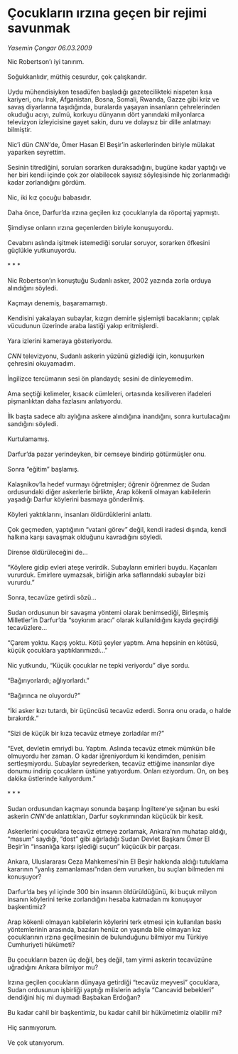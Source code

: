 # Çocukların ırzına geçen bir rejimi savunmak

*Yasemin Çongar 06.03.2009*

<div class="taraf_structure_2col_1zq">
<div class="margen_n">



 <p>Nic Robertson’ı iyi tanırım. <br/><br/>Soğukkanlıdır, müthiş cesurdur, çok çalışkandır.<br/><br/>Uydu mühendisiyken tesadüfen başladığı gazetecilikteki nispeten kısa kariyeri, onu Irak, Afganistan, Bosna, Somali, Rwanda, Gazze gibi kriz ve savaş diyarlarına taşıdığında, buralarda yaşayan insanların çehrelerinden okuduğu acıyı, zulmü, korkuyu dünyanın dört yanındaki milyonlarca televizyon izleyicisine gayet sakin, duru ve dolaysız bir dille anlatmayı bilmiştir. <br/><br/>Nic’i dün <i>CNN’</i>de, Ömer Hasan El Beşir’in askerlerinden biriyle mülakat yaparken seyrettim. <br/><br/>Sesinin titrediğini, soruları sorarken duraksadığını, bugüne kadar yaptığı ve her biri kendi içinde çok zor olabilecek sayısız söyleşisinde hiç zorlanmadığı kadar zorlandığını gördüm. <br/><br/>Nic, iki kız çocuğu babasıdır. <br/><br/>Daha önce, Darfur’da ırzına geçilen kız çocuklarıyla da röportaj yapmıştı. <br/><br/>Şimdiyse onların ırzına geçenlerden biriyle konuşuyordu. <br/><br/>Cevabını aslında işitmek istemediği sorular soruyor, sorarken öfkesini güçlükle yutkunuyordu. <br/><br/>* * * <br/><br/>Nic Robertson’ın konuştuğu Sudanlı asker, 2002 yazında zorla orduya alındığını söyledi. <br/><br/>Kaçmayı denemiş, başaramamıştı. <br/><br/>Kendisini yakalayan subaylar, kızgın demirle şişlemişti bacaklarını; çıplak vücudunun üzerinde araba lastiği yakıp eritmişlerdi. <br/><br/>Yara izlerini kameraya gösteriyordu.<i> <br/><br/>CNN</i> televizyonu, Sudanlı askerin yüzünü gizlediği için, konuşurken çehresini okuyamadım. <br/><br/>İngilizce tercümanın sesi ön plandaydı; sesini de dinleyemedim. <br/><br/>Ama seçtiği kelimeler, kısacık cümleleri, ortasında kesiliveren ifadeleri pişmanlıktan daha fazlasını anlatıyordu. <br/><br/>İlk başta sadece altı aylığına askere alındığına inandığını, sonra kurtulacağını sandığını söyledi. <br/><br/>Kurtulamamış. <br/><br/>Darfur’da pazar yerindeyken, bir cemseye bindirip götürmüşler onu. <br/><br/>Sonra “eğitim” başlamış. <br/><br/>Kalaşnikov’la hedef vurmayı öğretmişler; öğrenir öğrenmez de Sudan ordusundaki diğer askerlerle birlikte, Arap kökenli olmayan kabilelerin yaşadığı Darfur köylerini basmaya gönderilmiş. <br/><br/>Köyleri yaktıklarını, insanları öldürdüklerini anlattı. <br/><br/>Çok geçmeden, yaptığının “vatani görev” değil, kendi iradesi dışında, kendi halkına karşı savaşmak olduğunu kavradığını söyledi. <br/><br/>Dirense öldürüleceğini de... <br/><br/>“Köylere gidip evleri ateşe verirdik. Subayların emirleri buydu. Kaçanları vururduk. Emirlere uymazsak, birliğin arka saflarındaki subaylar bizi vururdu.” <br/><br/>Sonra, tecavüze getirdi sözü... <br/><br/>Sudan ordusunun bir savaşma yöntemi olarak benimsediği, Birleşmiş Milletler’in Darfur’da “soykırım aracı” olarak kullanıldığını kayda geçirdiği tecavüzlere... <br/><br/>“Çarem yoktu. Kaçış yoktu. Kötü şeyler yaptım. Ama hepsinin en kötüsü, küçük çocuklara yaptıklarımızdı...” <br/><br/>Nic yutkundu, “Küçük çocuklar ne tepki veriyordu” diye sordu. <br/><br/>“Bağırıyorlardı; ağlıyorlardı.” <br/><br/>“Bağırınca ne oluyordu?” <br/><br/>“İki asker kızı tutardı, bir üçüncüsü tecavüz ederdi. Sonra onu orada, o halde bırakırdık.” <br/><br/>“Sizi de küçük bir kıza tecavüz etmeye zorladılar mı?” <br/><br/>“Evet, devletin emriydi bu. Yaptım. Aslında tecavüz etmek mümkün bile olmuyordu her zaman. O kadar iğreniyordum ki kendimden, penisim sertleşmiyordu. Subaylar seyrederken, tecavüz ettiğime inansınlar diye donumu indirip çocukların üstüne yatıyordum. Onları eziyordum. On, on beş dakika üstlerinde kalıyordum.” <br/><br/>* * * <br/><br/>Sudan ordusundan kaçmayı sonunda başarıp İngiltere’ye sığınan bu eski askerin <i>CNN’</i>de anlattıkları, Darfur soykırımından küçücük bir kesit. <br/><br/>Askerlerini çocuklara tecavüz etmeye zorlamak, Ankara’nın muhatap aldığı, “masum” saydığı, “dost” gibi ağırladığı Sudan Devlet Başkanı Ömer El Beşir’in “insanlığa karşı işlediği suçun” küçücük bir parçası. <br/><br/>Ankara, Uluslararası Ceza Mahkemesi’nin El Beşir hakkında aldığı tutuklama kararının “yanlış zamanlaması”ndan dem vururken, bu suçları bilmeden mi konuşuyor? <br/><br/>Darfur’da beş yıl içinde 300 bin insanın öldürüldüğünü, iki buçuk milyon insanın köylerini terke zorlandığını hesaba katmadan mı konuşuyor başkentimiz? <br/><br/>Arap kökenli olmayan kabilelerin köylerini terk etmesi için kullanılan baskı yöntemlerinin arasında, bazıları henüz on yaşında bile olmayan kız çocuklarının ırzına geçilmesinin de bulunduğunu bilmiyor mu Türkiye Cumhuriyeti hükümeti? <br/><br/>Bu çocukların bazen üç değil, beş değil, tam yirmi askerin tecavüzüne uğradığını Ankara bilmiyor mu? <br/><br/>Irzına geçilen çocukların dünyaya getirdiği “tecavüz meyvesi” çocuklara, Sudan ordusunun işbirliği yaptığı milislerin adıyla “Cancavid bebekleri” dendiğini hiç mi duymadı Başbakan Erdoğan? <br/><br/>Bu kadar cahil bir başkentimiz, bu kadar cahil bir hükümetimiz olabilir mi? <br/><br/>Hiç sanmıyorum. <br/><br/>Ve çok utanıyorum.</p>
<br/>
<br/>
<br/>



<br/>


<div id="taraf_not">
</div>

</div>


</div>
